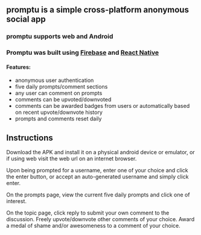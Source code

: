 ## promptu is a simple cross-platform anonymous social app 

### promptu supports web and Android
### Promptu was built using [Firebase](https://firebase.google.com/) and [React Native](https://reactnative.dev/)

#### Features:
- anonymous user authentication
- five daily prompts/comment sections
- any user can comment on prompts
- comments can be upvoted/downvoted
- comments can be awarded badges from users or automatically based on recent upvote/downvote history
- prompts and comments reset daily

## Instructions

Download the APK and install it on a physical android device or emulator, or if using web visit the web url on an internet browser.

Upon being prompted for a username, enter one of your choice and click the enter button, or accept an auto-generated username and simply click enter.

On the prompts page, view the current five daily prompts and click one of interest.

On the topic page, click reply to submit your own comment to the discussion. Freely upvote/downvote other comments of your choice. Award a medal of shame and/or awesomeness to a comment of your choice.

